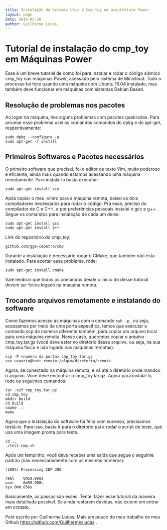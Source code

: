 ```yaml
---
title: Instalação de Seismic Unix e Cmp_toy em arquitetura Power
layout: page
date: 2016-05-20
author: Guilherme Lucas
---
```


# Tutorial de instalação do cmp_toy em Máquinas Power

Esse é um breve tutorial de como foi para instalar e rodar o código sísmico cmp_toy nas máquinas Power, acessado pelo sistema de Minicloud.
Todo o processo foi feito usando uma máquina com Ubuntu 16.04 instalado, mas também deve funcionar em máquinas com sistemas Debian Based.

## Resolução de problemas nos pacotes
Ao logar na máquina, tive alguns problemas com pacotes quebrados. Para arrumar esse problema usei os comandos comandos do dpkg e do apt-get, respectivamente:

```
sudo dpkg --configure -a
sudo apt-get -f install
```

## Primeiros Softwares e Pacotes necessários
O primeiro software que precisei, foi o editor de texto Vim, muito poderoso e eficiente, ainda mais quando estamos acessando uma máquina remotamente. Para instalá-lo basta executar:
```
sudo apt-get install vim
```

Após copiar o meu .vimrc para a máquina remota, baixei os dois compiladores necessários para rodar o código. Pra esse, preciso do compilador de C e C++, e por preferências pessoais instalei o gcc e g++. Segue os comandos para instalação de cada um deles:

```
sudo apt-get install gcc
sudo apt-get install g++
```

Link do repositório do cmp_toy:
```
github.com/gga-cepetro/cmp
```

Durante a instalação é necessário rodar o CMake, que também não esta instalado. Para acertar esse problema, rode:

```
sudo apt-get install cmake
```
Vale lembrar que todos os comandos desde o início do desse tutorial devem ser feitos logado na máquina remota.

## Trocando arquivos remotamente e instalando do software
Como fazemos acesso às máquinas com o comando `ssh -p` , ou seja, acessamos por meio de uma porta específica, temos que executar o comando scp de maneira diferente também, para copiar um arquivo local para uma máquina remota. Nesse caso, queremos copiar o arquivo cmp_toy.tar.gz (você deve estar no diretório desse arquivo, ou seja, na sua máquina física e não logado nas máquinas remotas).

```
scp -P <numero da porta> cmp_toy.tar.gz  seu_usuario@host_remoto:/algum/diretorio/remoto
```

Agora, se conectado na máquina remota, e vá até o diretório onde mandou o arquivo. Voce deve encontrar o cmp_toy.tar.gz. Agora para instalá-lo, rode os seguintes comandos:

```
tar -xzf cmp_toy.tar.gz
cd cmp_toy
mkdir build
cd build
cmake ..
make
```

Agora que a instalação do software foi feita com sucesso, precisamos testá-lo. Para isso, basta ir para o diretório pai e rodar o script de teste, que usa uma imagem pronta para teste.

```
cd ..
./test-cmp.sh
```

Após um tempinho, você deve receber uma saída que segue o seguinte padrão (não necessariamente com os mesmos números):

```
[100%] Processing CDP 300

real	0m59.968s
user	0m59.908s
sys	0m0.056s
```

Basicamente, os passos são esses. Tentei fazer esse tutorial da maneira mais detalhada possível. Se ainda restarem dúvidas, não exitem em entrar em contato.

Post escrito por Guilherme Lucas.
Mais um pouco do meu trabalho no meu Github https://github.com/Guilhermeslucas .
